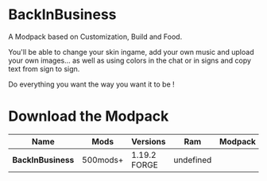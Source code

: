 # BackInBusiness

A Modpack based on Customization, Build and Food.

You'll be able to change your skin ingame, add your own music and upload your own images... as well as using colors in the chat or in signs and copy text from sign to sign.

Do everything you want the way you want it to be !

# Download the Modpack

| Name | Mods | Versions | Ram | Modpack | Serverpack
| ---- | ------------- | ----------- | ---------- | --- | ---|
|**BackInBusiness** | 500mods+ | 1.19.2 FORGE| undefined | [<img src=https://media.forgecdn.net/avatars/130/458/636460205549127215.png height=16>]([https://www.curseforge.com/minecraft/modpacks/biggess-pack-cat-edition](https://legacy.curseforge.com/minecraft/modpacks/backinbusiness)https://legacy.curseforge.com/minecraft/modpacks/backinbusiness/files/) | undefined|
